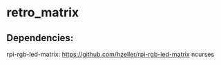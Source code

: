 # retro_matrix

## Dependencies:
rpi-rgb-led-matrix: https://github.com/hzeller/rpi-rgb-led-matrix
ncurses
